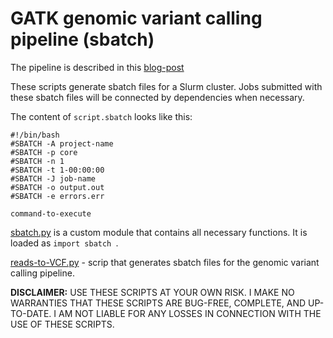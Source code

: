 #  GATK genomic variant calling pipeline (sbatch)

The pipeline is described in this [blog-post](http://evodify.com/genomic-variant-calling-pipeline/)

These scripts generate sbatch files for a Slurm cluster. Jobs submitted with these sbatch files will be connected by dependencies when necessary.

The content of `script.sbatch` looks like this:
```
#!/bin/bash
#SBATCH -A project-name
#SBATCH -p core
#SBATCH -n 1
#SBATCH -t 1-00:00:00
#SBATCH -J job-name
#SBATCH -o output.out
#SBATCH -e errors.err

command-to-execute
```

[sbatch.py](sbatch.py) is a custom module that contains all necessary functions. It is loaded as `import sbatch `.

[reads-to-VCF.py](reads-to-VCF.py) - scrip that generates sbatch files for the genomic variant calling pipeline.

**DISCLAIMER:** USE THESE SCRIPTS AT YOUR OWN RISK. I MAKE NO WARRANTIES THAT THESE SCRIPTS ARE BUG-FREE, COMPLETE, AND UP-TO-DATE. I AM NOT LIABLE FOR ANY LOSSES IN CONNECTION WITH THE USE OF THESE SCRIPTS.
